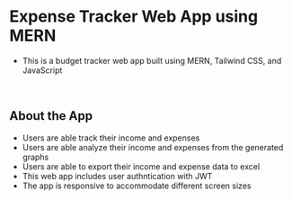 # Expense Tracker Web App using MERN 
- This is a budget tracker web app built using MERN, Tailwind CSS, and JavaScript

<br>

## About the App
- Users are able track their income and expenses
- Users are able analyze their income and expenses from the generated graphs
- Users are able to export their income and expense data to excel
- This web app includes user authntication with JWT
- The app is responsive to accommodate different screen sizes